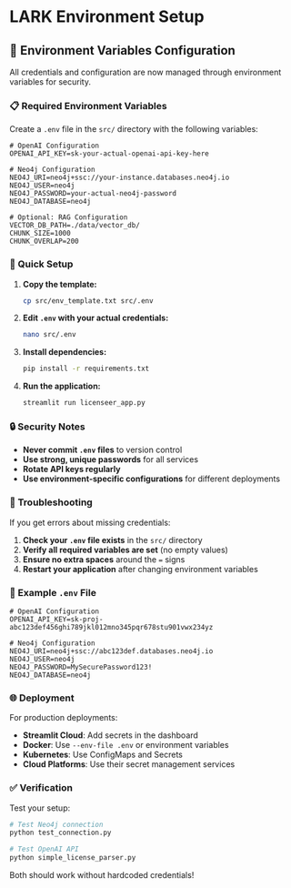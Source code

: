 # LARK Environment Setup

## 🔧 Environment Variables Configuration

All credentials and configuration are now managed through environment variables for security.

### 📋 Required Environment Variables

Create a `.env` file in the `src/` directory with the following variables:

```env
# OpenAI Configuration
OPENAI_API_KEY=sk-your-actual-openai-api-key-here

# Neo4j Configuration  
NEO4J_URI=neo4j+ssc://your-instance.databases.neo4j.io
NEO4J_USER=neo4j
NEO4J_PASSWORD=your-actual-neo4j-password
NEO4J_DATABASE=neo4j

# Optional: RAG Configuration
VECTOR_DB_PATH=./data/vector_db/
CHUNK_SIZE=1000
CHUNK_OVERLAP=200
```

### 🚀 Quick Setup

1. **Copy the template:**
   ```bash
   cp src/env_template.txt src/.env
   ```

2. **Edit `.env` with your actual credentials:**
   ```bash
   nano src/.env
   ```

3. **Install dependencies:**
   ```bash
   pip install -r requirements.txt
   ```

4. **Run the application:**
   ```bash
   streamlit run licenseer_app.py
   ```

### 🔒 Security Notes

- **Never commit `.env` files** to version control
- **Use strong, unique passwords** for all services
- **Rotate API keys regularly**
- **Use environment-specific configurations** for different deployments

### 🐛 Troubleshooting

If you get errors about missing credentials:

1. **Check your `.env` file exists** in the `src/` directory
2. **Verify all required variables are set** (no empty values)
3. **Ensure no extra spaces** around the `=` signs
4. **Restart your application** after changing environment variables

### 📝 Example `.env` File

```env
# OpenAI Configuration
OPENAI_API_KEY=sk-proj-abc123def456ghi789jkl012mno345pqr678stu901vwx234yz

# Neo4j Configuration
NEO4J_URI=neo4j+ssc://abc123def.databases.neo4j.io
NEO4J_USER=neo4j
NEO4J_PASSWORD=MySecurePassword123!
NEO4J_DATABASE=neo4j
```

### 🌐 Deployment

For production deployments:

- **Streamlit Cloud**: Add secrets in the dashboard
- **Docker**: Use `--env-file .env` or environment variables
- **Kubernetes**: Use ConfigMaps and Secrets
- **Cloud Platforms**: Use their secret management services

### ✅ Verification

Test your setup:

```bash
# Test Neo4j connection
python test_connection.py

# Test OpenAI API
python simple_license_parser.py
```

Both should work without hardcoded credentials!
